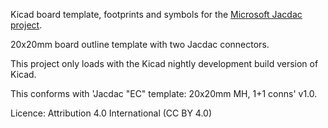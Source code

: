 Kicad board template, footprints and symbols for the [Microsoft Jacdac project](https://aka.ms/jacdac).

20x20mm board outline template with two Jacdac connectors.

This project only loads with the Kicad nightly development build version of Kicad.

This conforms with 'Jacdac "EC" template: 20x20mm MH, 1+1 conns' v1.0.

Licence: Attribution 4.0 International (CC BY 4.0)
